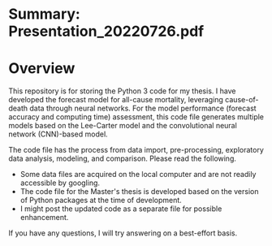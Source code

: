 # Summary: Presentation_20220726.pdf 

# Overview
This repository is for storing the Python 3 code for my thesis. I have developed the forecast model for all-cause mortality, leveraging cause-of-death data through neural networks. For the model performance (forecast accuracy and computing time) assessment, this code file generates multiple models based on the Lee-Carter model and the convolutional neural network (CNN)-based model. 

The code file has the process from data import, pre-processing, exploratory data analysis, modeling, and comparison. Please read the following.
- Some data files are acquired on the local computer and are not readily accessible by googling.
- The code file for the Master's thesis is developed based on the version of Python packages at the time of development.
- I might post the updated code as a separate file for possible enhancement.

If you have any questions, I will try answering on a best-effort basis.

